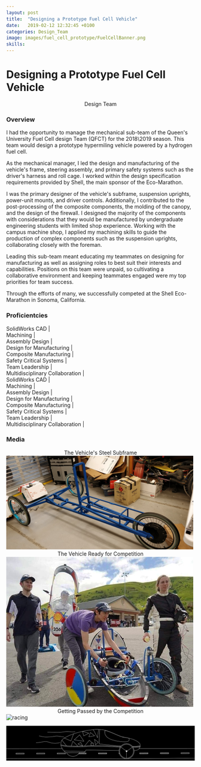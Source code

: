 ```yaml
---
layout: post
title:  "Designing a Prototype Fuel Cell Vehicle"
date:   2019-02-12 12:32:45 +0100
categories: Design_Team
image: images/fuel_cell_prototype/FuelCellBanner.png
skills: 
---
```


# Designing a Prototype Fuel Cell Vehicle
<!-- Type of Project -->
<div align="center"> Design Team </div>

### Overview
I had the opportunity to manage the mechanical sub-team of the Queen's University Fuel Cell design Team (QFCT) for the 2018\2019 season. This team would design a prototype hypermiling vehicle powered by a hydrogen fuel cell.

As the mechanical manager, I led the design and manufacturing of the vehicle's frame, steering assembly, and primary safety systems such as the driver's harness and roll cage. I worked within the design specification requirements provided by Shell, the main sponsor of the Eco-Marathon.

I was the primary designer of the vehicle's subframe, suspension uprights, power-unit mounts, and driver controls. Additionally, I contributed to the post-processing of the composite components, the molding of the canopy, and the design of the firewall. I designed the majority of the components with considerations that they would be manufactured by undergraduate engineering students with limited shop experience. Working with the campus machine shop, I applied my machining skills to guide the production of complex components such as the suspension uprights, collaborating closely with the foreman.

Leading this sub-team meant educating my teammates on designing for manufacturing as well as assigning roles to best suit their interests and capabilities. Positions on this team were unpaid, so cultivating a collaborative environment and keeping teammates engaged were my top priorities for team success.

Through the efforts of many, we successfully competed at the Shell Eco-Marathon in Sonoma, California.

### Proficientcies
<div class="marquee">
    <div class="marquee-content scroll">
        <div>  SolidWorks CAD | </div>
        <div>Machining | </div>
        <div>Assembly Design | </div>
        <div>Design for Manufacturing | </div>
        <div>Composite Manufacturing | </div>
        <div>Safety Critical Systems | </div>
        <div>Team Leadership | </div>
        <div>Multidisciplinary Collaboration | </div>
    </div>
    <div class="marquee-content scroll">
        <div>  SolidWorks CAD | </div>
        <div>Machining | </div>
        <div>Assembly Design | </div>
        <div>Design for Manufacturing | </div>
        <div>Composite Manufacturing | </div>
        <div>Safety Critical Systems | </div>
        <div>Team Leadership | </div>
        <div>Multidisciplinary Collaboration | </div>
    </div>
</div>

### Media
<div align="center"> The Vehicle's Steel Subframe </div>
<img src="/images/fuel_cell_prototype/sub_frame.jpg" alt="vehicle_subframe" width="500">

<div align="center"> The Vehicle Ready for Competition </div>
<img src="/images/fuel_cell_prototype/car_competition.jpg" alt="competition" width="500">

<div align="center"> Getting Passed by the Competition </div>
<img src="/images/fuel_cell_prototype/getting_passed.gif" alt="racing" width="500">

![FuelCellBanner](/images/fuel_cell_prototype/FuelCellBanner.png)